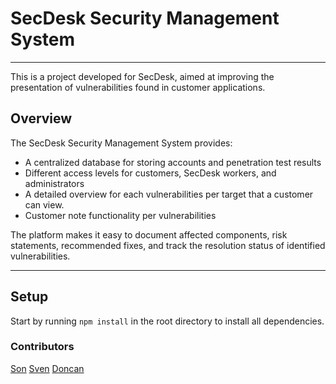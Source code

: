 # SecDesk Security Management System

---

This is a project developed for SecDesk, aimed at improving the presentation of vulnerabilities found in customer applications.

## Overview

The SecDesk Security Management System provides:

- A centralized database for storing accounts and penetration test results
- Different access levels for customers, SecDesk workers, and administrators
- A detailed overview for each vulnerabilities per target that a customer can view.
- Customer note functionality per vulnerabilities

The platform makes it easy to document affected components, risk statements, recommended fixes, and track the resolution status of identified vulnerabilities.

---

## Setup

Start by running ``npm install`` in the root directory to install all dependencies.

### Contributors

[Son](https://vdburg.site/)
[Sven](https://snevver.nl/)
[Doncan]()
